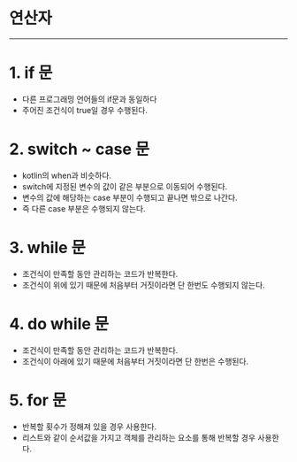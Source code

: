 # 연산자

---

# 1. if 문
- 다른 프로그래밍 언어들의 if문과 동일하다
- 주어진 조건식이 true일 경우 수행된다.

# 2. switch ~ case 문
- kotlin의 when과 비슷하다.
- switch에 지정된 변수의 값이 같은 부분으로 이동되어 수행된다.
- 변수의 값에 해당하는 case 부분이 수행되고 끝나면 밖으로 나간다.
- 즉 다른 case 부분은 수행되지 않는다.

# 3. while 문
- 조건식이 만족할 동안 관리하는 코드가 반복한다.
- 조건식이 위에 있기 때문에 처음부터 거짓이라면 단 한번도 수행되지 않는다.

# 4. do while 문
- 조건식이 만족할 동안 관리하는 코드가 반복한다.
- 조건식이 아래에 있기 때문에 처음부터 거짓이라면 단 한번은 수행된다.

# 5. for 문
- 반복할 횟수가 정해져 있을 경우 사용한다.
- 리스트와 같이 순서값을 가지고 객체를 관리하는 요소를 통해 반복할 경우 사용한다.